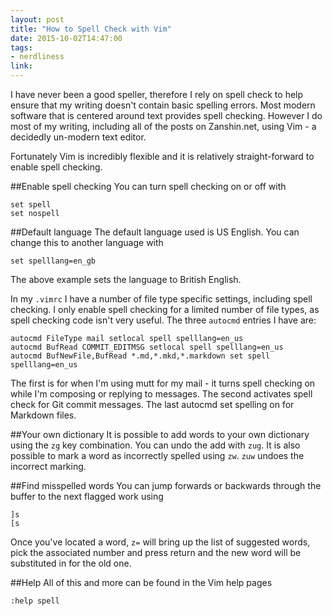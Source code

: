 ```yaml
---
layout: post
title: "How to Spell Check with Vim"
date: 2015-10-02T14:47:00
tags:
- nerdliness
link:
---
```

I have never been a good speller, therefore I rely on spell check to help ensure that my writing doesn't contain basic spelling errors. Most modern software that is centered around text provides spell checking. However I do most of my writing, including all of the posts on Zanshin.net, using Vim - a decidedly un-modern text editor.

Fortunately Vim is incredibly flexible and it is relatively straight-forward to enable spell checking. 

##Enable spell checking
You can turn spell checking on or off with

    set spell
    set nospell

##Default language
The default language used is US English. You can change this to another language with

    set spelllang=en_gb

The above example sets the language to British English.

In my `.vimrc` I have a number of file type specific settings, including spell checking. I only enable spell checking for a limited number of file types, as spell checking code isn't very useful. The three `autocmd` entries I have are:

    autocmd FileType mail setlocal spell spelllang=en_us
    autocmd BufRead COMMIT_EDITMSG setlocal spell spelllang=en_us
    autocmd BufNewFile,BufRead *.md,*.mkd,*.markdown set spell spelllang=en_us

The first is for when I'm using mutt for my mail - it turns spell checking on while I'm composing or replying to messages. The second activates spell check for Git commit messages. The last autocmd set spelling on for Markdown files.

##Your own dictionary
It is possible to add words to your own dictionary using the `zg` key combination. You can undo the add with `zug`. It is also possible to mark a word as incorrectly spelled using `zw`. `zuw` undoes the incorrect marking.

##Find misspelled words
You can jump forwards or backwards through the buffer to the next flagged work using

    ]s
    [s

Once you've located a word, `z=` will bring up the list of suggested words, pick the associated number and press return and the new word will be substituted in for the old one.

##Help
All of this and more can be found in the Vim help pages

    :help spell


